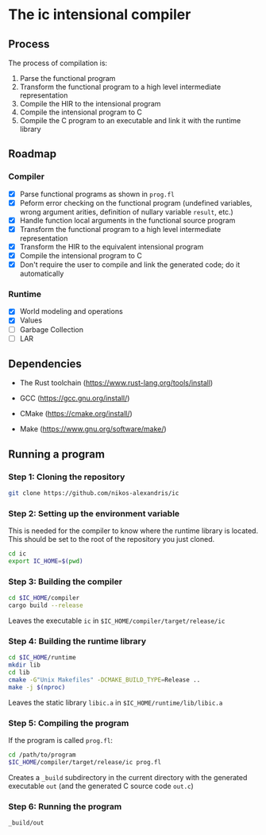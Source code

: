 # The ic intensional compiler

## Process

The process of compilation is:

1. Parse the functional program
2. Transform the functional program to a high level intermediate representation
3. Compile the HIR to the intensional program
4. Compile the intensional program to C
5. Compile the C program to an executable and link it with the runtime library

## Roadmap

### Compiler

- [X] Parse functional programs as shown in `prog.fl`
- [X] Peform error checking on the functional program (undefined variables, wrong argument arities, definition of nullary variable `result`, etc.)
- [X] Handle function local arguments in the functional source program
- [X] Transform the functional program to a high level intermediate representation
- [X] Transform the HIR to the equivalent intensional program
- [X] Compile the intensional program to C
- [X] Don't require the user to compile and link the generated code; do it automatically

### Runtime

- [X] World modeling and operations
- [X] Values
- [ ] Garbage Collection
- [ ] LAR

## Dependencies

- The Rust toolchain (<https://www.rust-lang.org/tools/install>)

- GCC (<https://gcc.gnu.org/install/>)

- CMake (<https://cmake.org/install/>)

- Make (<https://www.gnu.org/software/make/>)

## Running a program

### Step 1: Cloning the repository

```bash
git clone https://github.com/nikos-alexandris/ic
```

### Step 2: Setting up the environment variable

This is needed for the compiler to know where the runtime library is located. This should be set to the root of the repository you just cloned.

```bash
cd ic
export IC_HOME=$(pwd)
```

### Step 3: Building the compiler

```bash
cd $IC_HOME/compiler
cargo build --release
```

Leaves the executable `ic` in `$IC_HOME/compiler/target/release/ic`

### Step 4: Building the runtime library

```bash
cd $IC_HOME/runtime
mkdir lib
cd lib
cmake -G"Unix Makefiles" -DCMAKE_BUILD_TYPE=Release ..
make -j $(nproc)
```

Leaves the static library `libic.a` in `$IC_HOME/runtime/lib/libic.a`

### Step 5: Compiling the program

If the program is called `prog.fl`:

```bash
cd /path/to/program
$IC_HOME/compiler/target/release/ic prog.fl
```

Creates a `_build` subdirectory in the current directory with the generated executable `out` (and the generated C source code `out.c`)

### Step 6: Running the program

```bash
_build/out
```
